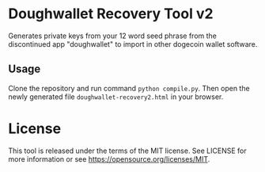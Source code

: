 # Doughwallet Recovery Tool v2

Generates private keys from your 12 word seed phrase from the discontinued app "doughwallet" to import in other dogecoin wallet software.

## Usage

Clone the repository and run command `python compile.py`. Then open the newly generated file `doughwallet-recovery2.html` in your browser.

# License

This tool is released under the terms of the MIT license. See LICENSE for
more information or see https://opensource.org/licenses/MIT.
